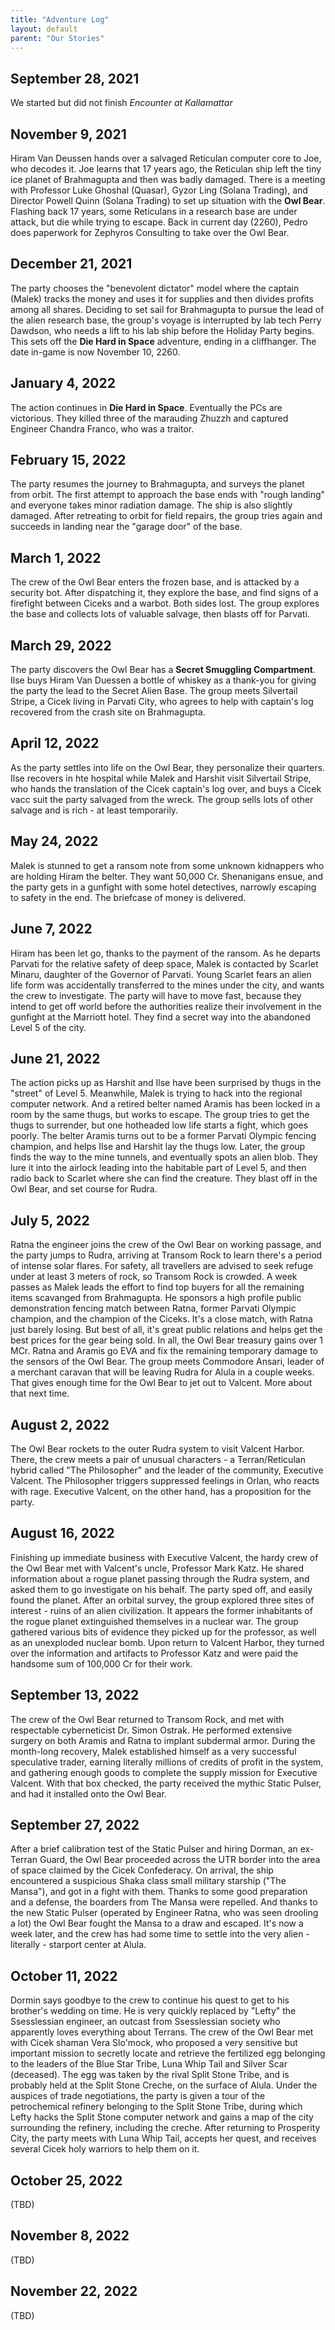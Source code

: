 ```yaml
---
title: "Adventure Log"
layout: default
parent: "Our Stories"
---
```



## September 28, 2021

We started but did not finish *Encounter at Kallamattar*


## November 9, 2021

Hiram Van Deussen hands over a salvaged Reticulan computer core to Joe, who decodes it. Joe learns that 17 years ago, the Reticulan ship left the tiny ice planet of Brahmagupta and then was badly damaged. There is a meeting with Professor Luke Ghoshal (Quasar), Gyzor Ling (Solana Trading), and Director Powell Quinn (Solana Trading) to set up situation with the **Owl Bear**. Flashing back 17 years, some Reticulans in a research base are under attack, but die while trying to escape. Back in current day (2260), Pedro does paperwork for Zephyros Consulting to take over the Owl Bear.


## December 21, 2021

The party chooses the "benevolent dictator" model where the captain (Malek) tracks the money and uses it for supplies and then divides profits among all shares. Deciding to set sail for Brahmagupta to pursue the lead of the alien research base, the group's voyage is interrupted by lab tech Perry Dawdson, who needs a lift to his lab ship before the Holiday Party begins. This sets off the **Die Hard in Space** adventure, ending in a cliffhanger. The date in-game is now November 10, 2260.


## January 4, 2022

The action continues in **Die Hard in Space**. Eventually the PCs are victorious. They killed three of the marauding Zhuzzh and captured Engineer Chandra Franco, who was a traitor.


## February 15, 2022

The party resumes the journey to Brahmagupta, and surveys the planet from orbit. The first attempt to approach the base ends with "rough landing" and everyone takes minor radiation damage. The ship is also slightly damaged. After retreating to orbit for field repairs, the group tries again and succeeds in landing near the "garage door" of the base.


## March 1, 2022

The crew of the Owl Bear enters the frozen base, and is attacked by a security bot. After dispatching it, they explore the base, and find signs of a firefight between Ciceks and a warbot. Both sides lost. The group explores the base and collects lots of valuable salvage, then blasts off for Parvati.


## March 29, 2022

The party discovers the Owl Bear has a **Secret Smuggling Compartment**. Ilse buys Hiram Van Duessen a bottle of whiskey as a thank-you for giving the party the lead to the Secret Alien Base. The group meets Silvertail Stripe, a Cicek living in Parvati City, who agrees to help with captain's log recovered from the crash site on Brahmagupta.



## April 12, 2022

As the party settles into life on the Owl Bear, they personalize their quarters. Ilse recovers in hte hospital while Malek and Harshit visit Silvertail Stripe, who hands the translation of the Cicek captain's log over, and buys a Cicek vacc suit the party salvaged from the wreck. The group sells lots of other salvage and is rich - at least temporarily.


## May 24, 2022

Malek is stunned to get a ransom note from some unknown kidnappers who are holding Hiram the belter. They want 50,000 Cr. Shenanigans ensue, and the party gets in a gunfight with some hotel detectives, narrowly escaping to safety in the end. The briefcase of money is delivered.


## June 7, 2022

Hiram has been let go, thanks to the payment of the ransom. As he departs Parvati for the relative safety of deep space, Malek is contacted by Scarlet Minaru, daughter of the Governor of Parvati. Young Scarlet fears an alien life form was accidentally transferred to the mines under the city, and wants the crew to investigate. The party will have to move fast, because they intend to get off world before the authorities realize their involvement in the gunfight at the Marriott hotel. They find a secret way into the abandoned Level 5 of the city.


## June 21, 2022

The action picks up as Harshit and Ilse have been surprised by thugs in the "street" of Level 5. Meanwhile, Malek is trying to hack into the regional computer network. And a retired belter named Aramis has been locked in a room by the same thugs, but works to escape. The group tries to get the thugs to surrender, but one hotheaded low life starts a fight, which goes poorly. The belter Aramis turns out to be a former Parvati Olympic fencing champion, and helps Ilse and Harshit lay the thugs low. Later, the group finds the way to the mine tunnels, and eventually spots an alien blob. They lure it into the airlock leading into the habitable part of Level 5, and then radio back to Scarlet where she can find the creature. They blast off in the Owl Bear, and set course for Rudra.


## July 5, 2022

Ratna the engineer joins the crew of the Owl Bear on working passage, and the party jumps to Rudra, arriving at Transom Rock to learn there's a period of intense solar flares. For safety, all travellers are advised to seek refuge under at least 3 meters of rock, so Transom Rock is crowded. A week passes as Malek leads the effort to find top buyers for all the remaining items scavanged from Brahmagupta. He sponsors a high profile public demonstration fencing match between Ratna, former Parvati Olympic champion, and the champion of the Ciceks. It's a close match, with Ratna just barely losing. But best of all, it's great public relations and helps get the best prices for the gear being sold. In all, the Owl Bear treasury gains over 1 MCr. Ratna and Aramis go EVA and fix the remaining temporary damage to the sensors of the Owl Bear. The group meets Commodore Ansari, leader of a merchant caravan that will be leaving Rudra for Alula in a couple weeks. That gives enough time for the Owl Bear to jet out to Valcent. More about that next time. 

## August 2, 2022

The Owl Bear rockets to the outer Rudra system to visit Valcent Harbor. There, the crew meets a pair of unusual characters - a Terran/Reticulan hybrid called "The Philosopher" and the leader of the community, Executive Valcent. The Philosopher triggers suppressed feelings in Orlan, who reacts with rage. Executive Valcent, on the other hand, has a proposition for the party.

## August 16, 2022

Finishing up immediate business with Executive Valcent, the hardy crew of the Owl Bear met with Valcent's uncle, Professor Mark Katz. He shared information about a rogue planet passing through the Rudra system, and asked them to go investigate on his behalf. The party sped off, and easily found the planet. After an orbital survey, the group explored three sites of interest - ruins of an alien civilization. It appears the former inhabitants of the rogue planet extinguished themselves in a nuclear war. The group gathered various bits of evidence they picked up for the professor, as well as an unexploded nuclear bomb. Upon return to Valcent Harbor, they turned over the information and artifacts to Professor Katz and were paid the handsome sum of 100,000 Cr for their work.


## September 13, 2022

The crew of the Owl Bear returned to Transom Rock, and met with respectable cyberneticist Dr. Simon Ostrak. He performed extensive surgery on both Aramis and Ratna to implant subdermal armor. During the month-long recovery, Malek established himself as a very successful speculative trader, earning literally millions of credits of profit in the system, and gathering enough goods to complete the supply mission for Executive Valcent. With that box checked, the party received the mythic Static Pulser, and had it installed onto the Owl Bear.

## September 27, 2022

After a brief calibration test of the Static Pulser and hiring Dorman, an ex-Terran Guard, the Owl Bear proceeded across the UTR border into the area of space claimed by the Cicek Confederacy. On arrival, the ship encountered a suspicious Shaka class small military starship ("The Mansa"), and got in a fight with them. Thanks to some good preparation and a defense, the boarders from The Mansa were repelled. And thanks to the new Static Pulser (operated by Engineer Ratna, who was seen drooling a lot) the Owl Bear fought the Mansa to a draw and escaped. It's now a week later, and the crew has had some time to settle into the very alien - literally - starport center at Alula.


## October 11, 2022

Dormin says goodbye to the crew to continue his quest to get to his brother's wedding on time. He is very quickly replaced by "Lefty" the Ssesslessian engineer, an outcast from Ssesslessian society who apparently loves everything about Terrans. The crew of the Owl Bear met with Cicek shaman Vera Slo'mock, who proposed a very sensitive but important mission to secretly locate and retrieve the fertilized egg belonging to the leaders of the Blue Star Tribe, Luna Whip Tail and Silver Scar (deceased). The egg was taken by the rival Split Stone Tribe, and is probably held at the Split Stone Creche, on the surface of Alula. Under the auspices of trade negotiations, the party is given a tour of the petrochemical refinery belonging to the Split Stone Tribe, during which Lefty hacks the Split Stone computer network and gains a map of the city surrounding the refinery, including the creche. After returning to Prosperity City, the party meets with Luna Whip Tail, accepts her quest, and receives several Cicek holy warriors to help them on it.

## October 25, 2022

(TBD)


## November 8, 2022

(TBD)


## November 22, 2022

(TBD)
